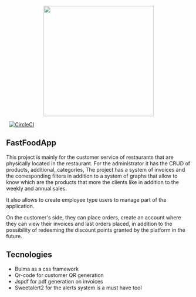 <p align="center">
  <a href="https://codesandbox.io">
    <img src="https://github.com/JEstebanDev/FastFoodApp_Frontend/blob/main/fastfoodapp_frontend.jpg" height="300px">
  </a>
</p>

&nbsp;
[![CircleCI](https://circleci.com/gh/codesandbox/codesandbox-client.svg?style=svg)](https://circleci.com/gh/codesandbox/codesandbox-client)


## FastFoodApp
This project is mainly for the customer service of restaurants that are physically located in the restaurant.
For the administrator it has the CRUD of products, additional, categories,
The project has a system of invoices and the corresponding filters in addition to a system of graphs that allow to know which are the products that more the clients like in addition to the weekly and annual sales.

It also allows to create employee type users to manage part of the application.

On the customer's side, they can place orders, create an account where they can view their invoices and last orders placed, in addition to the possibility of redeeming the discount points granted by the platform in the future.


## Tecnologies

<ul>
<li>Bulma as a css framework</li>
<li>Qr-code for customer QR generation</li>
<li>Jspdf for pdf generation on invoices</li>
<li>Sweetalert2 for the alerts system is a must have tool</li>
</ul>

